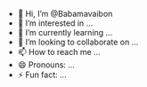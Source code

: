 - 👋 Hi, I’m @Babamavaibon
- 👀 I’m interested in ...
- 🌱 I’m currently learning ...
- 💞️ I’m looking to collaborate on ...
- 📫 How to reach me ...
- 😄 Pronouns: ...
- ⚡ Fun fact: ...

<!---
Babamavaibon/Babamavaibon is a ✨ special ✨ repository because its `README.md` (this file) appears on your GitHub profile.
You can click the Preview link to take a look at your changes.
--->
